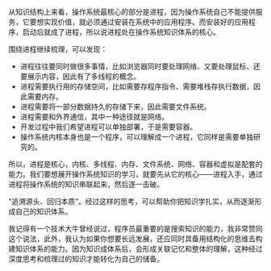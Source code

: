 从知识结构上来看，操作系统最核心的部分是进程，因为操作系统自己不能提供服务，它要想实现价值，就必须通过安装在系统中的应用程序。而安装好的应用程序，启动后就成了进程，所以说进程处在操作系统知识体系的核心。

围绕进程继续梳理，可以发现：
* 进程往往要同时做很多事情，比如浏览器同时要处理网络、又要处理鼠标、还要展示内容，因此有了多线程的概念。
* 进程需要执行用的存储空间，比如需要存程序指令、需要堆栈存执行数据，因此需要内存。
* 进程需要将一部分数据持久的存储下来，因此需要文件系统。
* 进程需要和外界通信，其中一种途径就是网络。
* 开发过程中我们希望进程可以单独部署，于是需要容器。
* 操作系统内核本身也是一个程序，可以理解成一个进程，它同样是需要单独研究的。

所以，进程是核心，内核、多线程、内存、文件系统、网络、容器和虚拟是配套的能力。我们要想展开操作系统知识的学习，就要先从它的核心——进程入手，通过进程将操作系统的知识串联起来，然后逐一击破。

“追溯源头、回归本质”。经过这样的思考，可以帮助你把知识学扎实，从而逐渐形成自己的知识体系。

我记得有一个技术大牛曾经说过，程序员最重要的是搜索知识的能力，我非常赞同这个说法，此外，我认为如果你想要长远发展，还应同时具备用结构化的思维去构建知识体系的能力。因为知识成体系后，会形成关联记忆和整体的理解，这种经过深度思考和梳理过的知识才能转化为自己的储备。